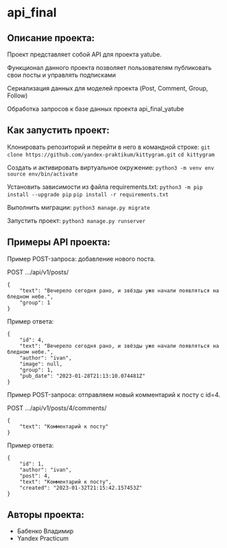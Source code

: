 # api_final

## Описание проекта:

Проект представляет собой API для проекта yatube.

Функционал данного проекта позволяет пользователям публиковать свои посты и управлять подписками

Сериализация данных для моделей проекта (Post, Comment, Group, Follow)

Обработка запросов к базе данных проекта api_final_yatube

## Как запустить проект:

Клонировать репозиторий и перейти в него в командной строке:
```git clone https://github.com/yandex-praktikum/kittygram.git```
```cd kittygram```

Cоздать и активировать виртуальное окружение:
```python3 -m venv env```
```source env/bin/activate```

Установить зависимости из файла requirements.txt:
```python3 -m pip install --upgrade pip```
```pip install -r requirements.txt```

Выполнить миграции:
```python3 manage.py migrate```

Запустить проект:
```python3 manage.py runserver```

## Примеры API проекта: 

Пример POST-запроса: добавление нового поста.

POST .../api/v1/posts/
```
{
    "text": "Вечерело сегодня рано, и звёзды уже начали появляться на бледном небе.",
    "group": 1
} 
```
Пример ответа:
```
{
    "id": 4,
    "text": "Вечерело сегодня рано, и звёзды уже начали появляться на бледном небе.",
    "author": "ivan",
    "image": null,
    "group": 1,
    "pub_date": "2023-01-28T21:13:10.074481Z"
} 
```
Пример POST-запроса: отправляем новый комментарий к посту с id=4.

POST .../api/v1/posts/4/comments/
```
{
    "text": "Комментарий к посту"
}
```
Пример ответа:
```
{
    "id": 1,
    "author": "ivan",
    "post": 4,
    "text": "Комментарий к посту",
    "created": "2023-01-32T21:15:42.157453Z"
} 
```

## Авторы проекта:

* Бабенко Владимир
* Yandex Practicum